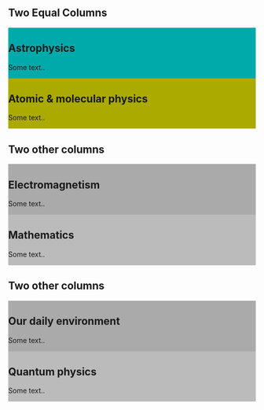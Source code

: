 
<h2>Two Equal Columns</h2>

<div class="row">
  <div class="column" style="background-color:#00aaaa;">
    <h2>Astrophysics</h2>
    <p>Some text..</p>
  </div>
  <div class="column" style="background-color:#aaaa00;">
    <h2>Atomic &amp; molecular physics</h2>
    <p>Some text..</p>
  </div>
</div>

<h2>Two other columns</h2>

<div class="row">
  <div class="column" style="background-color:#aaa;">
    <h2>Electromagnetism</h2>
    <p>Some text..</p>
  </div>
  <div class="column" style="background-color:#bbb;">
    <h2>Mathematics</h2>
    <p>Some text..</p>
  </div>
</div>

<h2>Two other columns</h2>

<div class="row">
  <div class="column" style="background-color:#aaa;">
    <h2>Our daily environment</h2>
    <p>Some text..</p>
  </div>
  <div class="column" style="background-color:#bbb;">
    <h2>Quantum physics</h2>
    <p>Some text..</p>
  </div>
</div>

</body>
</html>
